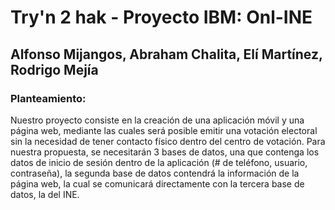 # Try'n 2 hak - Proyecto IBM: Onl-INE
## Alfonso Mijangos, Abraham Chalita, Elí Martínez, Rodrigo Mejía

### Planteamiento:
Nuestro proyecto consiste en la creación de una aplicación móvil y una página web, mediante las cuales será posible emitir una votación electoral sin la necesidad de tener contacto físico dentro del centro de votación. Para nuestra propuesta, se necesitarán 3 bases de datos, una que contenga los datos de inicio de sesión dentro de la aplicación (# de teléfono, usuario, contraseña), la segunda base de datos contendrá la información de la página web, la cual se comunicará directamente con la tercera base de datos, la del INE. 
